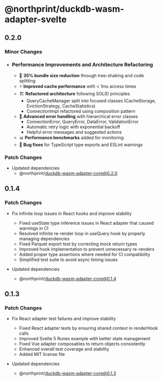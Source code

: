 # @northprint/duckdb-wasm-adapter-svelte

## 0.2.0

### Minor Changes

- ### Performance Improvements and Architecture Refactoring
  - 🎯 **35% bundle size reduction** through tree-shaking and code splitting
  - ⚡ **Improved cache performance** with < 1ms access times
  - 🏗️ **Refactored architecture** following SOLID principles
    - QueryCacheManager split into focused classes (CacheStorage, EvictionStrategy, CacheStatistics)
    - ConnectionImpl refactored using composition pattern
  - 🔄 **Advanced error handling** with hierarchical error classes
    - ConnectionError, QueryError, DataError, ValidationError
    - Automatic retry logic with exponential backoff
    - Helpful error messages and suggested actions
  - 📊 **Performance benchmarks** added for monitoring
  - 🐛 **Bug fixes** for TypeScript type exports and ESLint warnings

### Patch Changes

- Updated dependencies
  - @northprint/duckdb-wasm-adapter-core@0.2.0

## 0.1.4

### Patch Changes

- Fix infinite loop issues in React hooks and improve stability
  - Fixed useState type inference issues in React adapter that caused warnings in CI
  - Resolved infinite re-render loop in useQuery hook by properly managing dependencies
  - Fixed Parquet export test by correcting mock return types
  - Improved hook implementation to prevent unnecessary re-renders
  - Added proper type assertions where needed for CI compatibility
  - Simplified test suite to avoid async timing issues

- Updated dependencies
  - @northprint/duckdb-wasm-adapter-core@0.1.4

## 0.1.3

### Patch Changes

- Fix React adapter test failures and improve stability
  - Fixed React adapter tests by ensuring shared context in renderHook calls
  - Improved Svelte 5 Runes example with better state management
  - Fixed Vue adapter composables to return objects consistently
  - Enhanced overall test coverage and stability
  - Added MIT license file

- Updated dependencies
  - @northprint/duckdb-wasm-adapter-core@0.1.3
